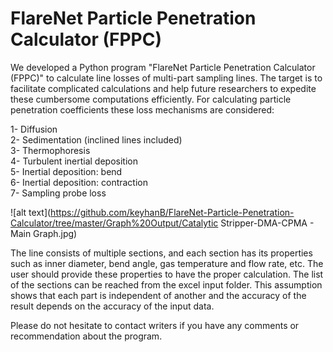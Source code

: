 # FlareNet Particle Penetration Calculator (FPPC)

We developed a Python program "FlareNet Particle Penetration Calculator (FPPC)" to calculate line losses of multi-part sampling lines. The target is to facilitate complicated calculations and help future researchers to expedite these cumbersome computations efficiently. For calculating particle penetration coefficients these loss mechanisms are considered:

1-	Diffusion<br />
2-	Sedimentation (inclined lines included)<br />
3-	Thermophoresis<br />
4-	Turbulent inertial deposition<br />
5-	Inertial deposition: bend<br />
6-	Inertial deposition: contraction<br />
7-	Sampling probe loss

![alt text](https://github.com/keyhanB/FlareNet-Particle-Penetration-Calculator/tree/master/Graph%20Output/Catalytic Stripper-DMA-CPMA - Main Graph.jpg)

The line consists of multiple sections, and each section has its properties such as inner diameter, bend angle, gas temperature and flow rate, etc. The user should provide these properties to have the proper calculation. The list of the sections can be reached from the excel input folder. This assumption shows that each part is independent of another and the accuracy of the result depends on the accuracy of the input data.

Please do not hesitate to contact writers if you have any comments or recommendation about the program.
